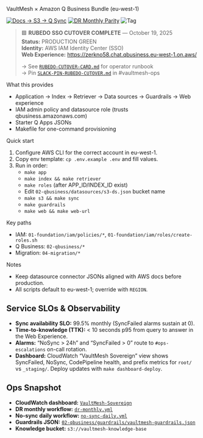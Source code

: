 VaultMesh × Amazon Q Business Bundle (eu-west-1)

[![Docs → S3 → Q Sync](https://github.com/VaultSovereign/vm-business-q/actions/workflows/qbusiness-sync.yml/badge.svg)](../../actions/workflows/qbusiness-sync.yml)
[![DR Monthly Parity](https://github.com/VaultSovereign/vm-business-q/actions/workflows/dr-monthly.yml/badge.svg)](../../actions/workflows/dr-monthly.yml)
![Tag](https://img.shields.io/github/v/tag/VaultSovereign/vm-business-q?label=release)

> 🟩 **RUBEDO SSO CUTOVER COMPLETE** — October 19, 2025  
> **Status:** PRODUCTION GREEN  
> **Identity:** AWS IAM Identity Center (SSO)  
> **Web Experience:** https://zerkno58.chat.qbusiness.eu-west-1.on.aws/  
> 
> → See [`RUBEDO-CUTOVER-CARD.md`](RUBEDO-CUTOVER-CARD.md) for operator runbook  
> → Pin [`SLACK-PIN-RUBEDO-CUTOVER.md`](SLACK-PIN-RUBEDO-CUTOVER.md) in #vaultmesh-ops

What this provides
- Application → Index → Retriever → Data sources → Guardrails → Web experience
- IAM admin policy and datasource role (trusts qbusiness.amazonaws.com)
- Starter Q Apps JSONs
- Makefile for one-command provisioning

Quick start
1) Configure AWS CLI for the correct account in eu-west-1.
2) Copy env template: `cp .env.example .env` and fill values.
3) Run in order:
   - `make app`
   - `make index && make retriever`
   - `make roles` (after APP_ID/INDEX_ID exist)
   - Edit `02-qbusiness/datasources/s3-ds.json` bucket name
   - `make s3 && make sync`
   - `make guardrails`
   - `make web && make web-url`

Key paths
- IAM: `01-foundation/iam/policies/*`, `01-foundation/iam/roles/create-roles.sh`
- Q Business: `02-qbusiness/*`
- Migration: `04-migration/*`

Notes
- Keep datasource connector JSONs aligned with AWS docs before production.
- All scripts default to eu-west-1; override with `REGION`.

## Service SLOs & Observability

- **Sync availability SLO:** 99.5% monthly (SyncFailed alarms sustain at 0).
- **Time-to-knowledge (TTK):** < 10 seconds p95 from query to answer in the Web Experience.
- **Alarms:** “NoSync > 24h” and “SyncFailed > 0” route to `#ops-escalations` on-call rotation.
- **Dashboard:** CloudWatch “VaultMesh Sovereign” view shows SyncFailed, NoSync, CodePipeline health, and prefix metrics for `root/` vs `_staging/`. Deploy updates with `make dashboard-deploy`.

## Ops Snapshot

- **CloudWatch dashboard:** [`VaultMesh-Sovereign`](https://console.aws.amazon.com/cloudwatch/home?region=eu-west-1#dashboards:name=VaultMesh-Sovereign)
- **DR monthly workflow:** [`dr-monthly.yml`](../../actions/workflows/dr-monthly.yml)
- **No-sync daily workflow:** [`no-sync-daily.yml`](../../actions/workflows/no-sync-daily.yml)
- **Guardrails JSON:** [`02-qbusiness/guardrails/vaultmesh-guardrails.json`](02-qbusiness/guardrails/vaultmesh-guardrails.json)
- **Knowledge bucket:** `s3://vaultmesh-knowledge-base`

